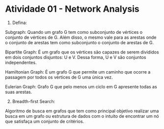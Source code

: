 # Atividade 01 - Network Analysis

1. Defina:

Subgraph: Quando um grafo G tem como subconjunto de vértices o conjunto de vértices de G. Além disso, o mesmo vale para as arestas onde o conjunto de arestas tem como subconjunto o conjunto de arestas de G.

Bipartite Graph: É um grafo que os vértices são capazes de serem divididos em dois conjuntos disjuntos: U e V. Dessa forma, U e V são conjuntos independentes.

Hamiltonian Graph: É um grafo G que permite um caminho que ocorre a passagem por todos os vértices de G uma única vez.

Eulerian Graph: Grafo G que pelo menos um ciclo em G apresente todas as suas arestas.

2. Breadth-first Search:

Algoritmo de busca em grafos que tem como principal objetivo realizar uma busca em um grafo ou estrutura de dados com o intuito de encontrar um nó que satisfaça um conjunto de critérios.
